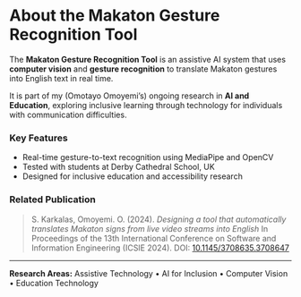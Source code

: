 # About the Makaton Gesture Recognition Tool

The **Makaton Gesture Recognition Tool** is an assistive AI system that uses **computer vision** and **gesture recognition** to translate Makaton gestures into English text in real time.

It is part of my (Omotayo Omoyemi’s) ongoing research in **AI and Education**, exploring inclusive learning through technology for individuals with communication difficulties.

### Key Features
- Real-time gesture-to-text recognition using MediaPipe and OpenCV
- Tested with students at Derby Cathedral School, UK
- Designed for inclusive education and accessibility research

### Related Publication
> S. Karkalas, Omoyemi. O. (2024). *Designing a tool that automatically translates Makaton signs from live video streams into English*
> In Proceedings of the 13th International Conference on Software and Information Engineering (ICSIE 2024).
> DOI: [10.1145/3708635.3708647](https://dl.acm.org/doi/10.1145/3708635.3708647)

---

**Research Areas:**
Assistive Technology • AI for Inclusion • Computer Vision • Education Technology
